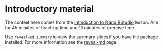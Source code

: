 # Introductory material

The content here comes from the [Introduction to R and RStudio](http://swcarpentry.github.io/r-novice-gapminder/01-rstudio-intro/) lesson.
Aim for 45 minutes of teaching time and 10 minutes of exercise time.

Use `reveal-md summary` to view the summary slides if you have the package installed.
For more information see the [reveal-md](https://github.com/webpro/reveal-md) page.